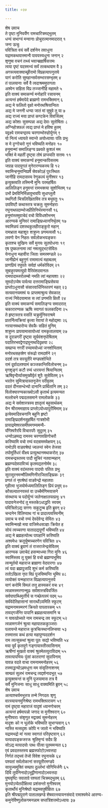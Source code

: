 ```yaml
---
title: ०३७

---
```

शेष उवाच  
ते पृष्टा मुनिवर्येण रामचारित्रमद्भुतम्  
धन्यं सभाग्यं मन्वानाः प्रोचुरात्मानमादरात् १  
जना ऊचुः  
पवित्रिता वयं सर्वे दर्शनेन तवाधुना  
यद्रामकथयास्मान्वै पावयस्यधुना जनान् २  
शृणुष्व वचनं तथ्यं भवान्ब्रह्मर्षिसत्तमः  
त्वया पृष्टं यदस्मभ्यं सर्वं तत्कथयाम वै ३  
अगस्त्यवाक्याच्छ्रीरामो विप्रहत्यापनुत्तये  
यागं करोति सुमहान्सर्वसम्भारसम्भृतम् ४  
तं पालयानाः सर्वे वै त्वदाश्रममुपागताः  
अश्वेन सहिता विप्र तज्जानीहि महामते ५  
इति वाक्यं समाकर्ण्य मनोहारि रसायनम्  
अत्यन्तं हर्षमापेदे ब्राह्मणो रामभक्तिमान् ६  
अद्य मे फलितो वृक्षो मनोरथश्रियान्वितः  
अद्य मे जननी धन्या जातं मां सुषुवे तु या ७  
अद्य राज्यं मया प्राप्तं कण्टकेन विवर्जितम्  
अद्य कोशाः सुसम्पन्ना अद्य देवाः सुतोषिताः ८  
अग्निहोत्रफलं त्वद्य प्राप्तं मे हविषा हुतम्  
यद्द्रक्ष्ये रामचन्द्रस्य चरणाम्भोरुहोर्युगम् ९  
यो नित्यं ध्यायते स्वान्ते अयोध्यायाः पतिः प्रभुः  
स मे दृग्गोचरो नूनं भविष्यति मनोहरः १०  
हनूमान्मां समालिङ्ग्य प्रक्ष्यते कुशलं मम  
भक्तिं मे महतीं दृष्ट्वा तोषं प्राप्स्यति सत्तमः ११  
इति वाक्यं समाकर्ण्य हनूमान्कपिसत्तमः  
जग्राह पादयुगलं मुनेरारण्यकस्य हि १२  
स्वामिन्हनूमान्विप्रर्षे सेवकोऽहं पुरःस्थितः  
जानीहि रामदासस्य रेणुकल्पं मुनीश्वर १३  
इत्युक्तवति तस्मिन्वै मुनिः परमहर्षितः  
आलिलिङ्ग हनूमन्तं रामभक्त्या सुशोभितम् १४  
उभौ प्रेमविनिर्भिन्नावुभावपि सुधाप्लुतौ  
स्थगितौ चित्रलिखिताविव तत्र बभूवतुः १५  
उपविष्टौ कथास्तत्र चक्रतुः सुमनोहराः  
रघुनाथपदाम्भोजप्रीतिनिर्भरमानसौ १६  
हनूमांस्तमुवाचेदं वचो विविधशोभनम्  
आरण्यकं मुनिवरं रामाङ्घ्रिध्याननिर्भृतम् १७  
स्वामिन्नयं दशरथकुलहीराङ्कुरो महान्  
रामभ्राता महाशूरः शत्रुघ्नः प्रणमत्यसौ १८  
लवणो येन निहतः सर्वलोकभयङ्करः  
कृताश्च सुखिनः सर्वे मुनयः सुतपोधनाः १९  
एष पुष्कलनामा त्वां नमत्युद्भटसेवितः  
येनाधुना महावीरा जिताः समरमण्डले २०  
जानीह्येनं बहुगुणं रामामात्यं महाबलम्  
प्राणप्रियं रघुपतेः सर्वज्ञं धर्मकोविदम् २१  
सुबाहुरयमत्युग्रो वैरिवंशदवानलः  
रामपादाब्जरोलम्बो नमति त्वां महायशाः २२  
सुमदोऽप्येष पार्वत्या दत्तरामाङ्घ्रिसेवया  
प्राप्तोऽधुनासौ संसारवार्धिनिस्तरणं महत् २३  
सत्यवानयमश्वं यः प्राप्तमाश्रुत्य सेवकात्  
राज्यं निवेदयामास स त्वां प्रणमति क्षितौ २४  
इति वाक्यं समाकर्ण्य समालिङ्ग्य समादरात्  
चकारारण्यक ऋषिः स्वागतं फलकादिना २५  
ते हृष्टास्तत्र वसतिं चक्रुर्मुनिवराश्रमे  
प्रातर्नित्यक्रियां कृत्वा रेवायां ते महोद्यमाः २६  
नरयानमथारोप्य सेवकैः सहितं मुनिम्  
शत्रुघ्नः प्रापयामासायोध्यां रामकृतालयाम् २७  
स दूरान्नगरीं दृष्ट्वा सूर्यवंशनृपोषिताम्  
पदातिरभवद्वेगाद्रघुनाथदिदृक्षया २८  
सम्प्राप्य नगरीं रम्यामयोध्यां जनशोभिताम्  
मनोरथसहस्रेण संरूढो रामदर्शने २९  
ददर्श तत्र सरयूतीरे मण्डपशोभिते  
रामं दूर्वादलश्यामं कञ्जकान्तिविलोचनम् ३०  
मृगशृङ्गं कटौ रम्यं धारयन्तं श्रियान्वितम्  
ऋषिवृन्दैर्व्यासमुख्यैर्वृतं शूरैः सुसेवितम् ३१  
भरतेन सुमित्रायास्तनूजेन परीवृतम्  
ददतं दीनसन्धेभ्यो दानानि प्रार्थितानि तम् ३२  
विलोक्यारण्यकाख्योऽसौ कृतार्थ इत्यमन्यत  
मल्लोचने पद्मदलसमाने रामलोकके ३३  
अद्य मे सर्वशास्त्रस्य ज्ञातृत्वं बहुसार्थकम्  
येन श्रीराममाज्ञाय प्राप्तोऽयोध्यापुरीमिमाम् ३४  
इत्येवमादिवचनानि बहूनि हृष्टो  
रामाङ्घ्रिदर्शनसुहर्षित गात्रशोभी  
प्रायाद्रमेश्वरसमीपमगम्यमन्यै-  
र्योगेश्वरैरपि विचारपरैः सुदूरम् ३५  
धन्योऽहमद्य रामस्य चरणावक्षिगोचरौ  
करिष्यामि वचो रम्यं वदन्राममवेक्षयन् ३६  
रामोऽपि वाडवश्रेष्ठं ज्वलन्तं स्वेन तेजसा  
तपोमूर्तिधरं वीक्ष्य प्रत्युत्थानमथाकरोत् ३७  
रामचन्द्रस्तस्य पादौ सुचिरं नतवान्महान्  
ब्रह्मण्यदेवपावित्र्यं कृतमद्यतनोर्मम ३८  
इति वाक्यं वदंस्तस्य पादयोः पतितः प्रभुः  
सुरासुरनमन्मौलिमणिनीराजिताङ्घ्रिकः ३९  
प्रणतं तं नृपश्रेष्ठं वाडवेन्द्रो महातपाः  
गृहीत्वा भुजयोर्मध्यमालिलिङ्ग प्रियं प्रभुम् ४०  
कौसल्यातनयस्तं वा उच्चैर्मणिमयासने  
संस्थाप्य च पदोर्युग्मं जलेनाक्षालयत्प्रभुः ४१  
पादावनेजनोदं तु मस्तकेऽधाद्धरिः स्वयम्  
पवित्रितोऽद्य सगणः सकुटुम्ब इति ब्रुवन् ४२  
चन्दनेन विलिप्याथ गां च प्रादात्पयस्विनीम्  
उवाच च वचो रम्यं देवदेवेन्द्र सेवितः ४३  
स्वामिन्मखो मया वाजिमेधसञ्ज्ञः क्रियेत ह  
सोयं त्वच्चरणा यातादद्यपूर्णो भविष्यति ४४  
अद्य मे ब्रह्महत्योत्थ पापहानिं करिष्यति  
अश्वमेधः क्रतुर्युष्मच्चरणेन पवित्रितः ४५  
इति वाक्यं ब्रुवाणं तं राजराजेन्द्रसेवितम्  
आरण्यक उवाचेदं हसन्माध्व्या गिरा मुनिः ४६  
स्वामिंस्तव तु युक्तं हि वचो ब्रह्मण्यभूमिप  
त्वन्मूर्तयो महाराज ब्राह्मणा वेदपारगाः ४७  
त्वं यदा ब्रह्मपूजादि शुभं कर्म करिष्यसि  
ततोऽखिला नृपा विप्रं पूजयिष्यन्ति भूमिप ४८  
त्वयोक्तं यन्महाराज विप्रहत्यापनुत्तये  
यागं करोमि विमलं तत्तु हास्यकरं वचः ४९  
त्वन्नामस्मरणान्मूढः सर्वशास्त्रविवर्जितः  
सर्वपापाब्धिमुत्तीर्य स गच्छेत्परमं पदम् ५०  
सर्ववेदेतिहासानां सारार्थोऽयमिति स्फुटम्  
यद्रामनामस्मरणं क्रियते पापतारकम् ५१  
तावद्गर्जन्ति पापानि ब्रह्महत्यासमानि च  
न यावत्प्रोच्यते नाम रामचन्द्र तव स्फुटम् ५२  
त्वन्नामगर्जनं श्रुत्वा महापातककुञ्जराः  
पलायन्ते महाराज कुत्रचित्स्थानलिप्सया ५३  
तस्मात्तव कथं हत्या महापुण्यददर्शन  
राम त्वत्सुकथां श्रुत्वा पूतः सद्यो भविष्यति ५४  
मया पूर्वं कृतयुगे गङ्गायास्तीरवासिनाम्  
ऋषीणां मुखतो वाक्यं श्रुतमेतत्पुराविदाम् ५५  
तावत्पापभियः पुंसां कातराणां सुपापिनाम्  
यावन्न वदते वाचा रामनाममनोहरम् ५६  
तस्माद्धन्योऽहमधुना मम संसृतिनाशनम्  
साम्प्रतं सुलभं रामचन्द्र त्वद्दर्शनादभूत् ५७  
इत्युक्तवन्तं स मुनिं पूजयामास तत्र वै  
सर्वे मुनिजनाः साधु साधु वाक्यमिति ब्रुवन् ५८  
शेष उवाच  
अत्याश्चर्यमभूत्तत्र तन्मे निगदतः शृणु  
वात्स्यायनमुनिश्रेष्ठ रामभक्तिपरायण ५९  
रामं दृष्ट्वा महाराजं यादृशं ध्यानगोचरम्  
अत्यन्तं हर्षमापन्नो जगाद स मुनीश्वरान् ६०  
मुनीश्वराः संशृणुत मद्वाक्यं सुमनोहरम्  
मादृशः को न भूलोके भविष्यति सुभाग्यवान् ६१  
नास्ति मत्सदृशः कोपि न जातो न भविष्यति  
यद्रामभद्रो मां नत्वा स्वागतं परिपृष्टवान् ६२  
यत्पादपङ्कजरजः श्रुतिमृग्यं सदैव हि  
सोऽद्य मत्पादयोः पाथः पीत्वा पूतममन्यत ६३  
एवं प्रवदतस्तस्य ब्रह्मस्फोटोऽभवत्तदा  
निर्गतं तद्भवं तेजो विवेश रघुनायके ६४  
पश्यतां सर्वलोकानां सरयूतीरमण्डपे  
सायुज्यमुक्तिं सम्प्राप दुर्ल्लभां योगिभिर्जनैः ६५  
दिवि तूर्यनिनादोऽभूद्वीणानादोऽभवत्तदा  
पुष्पवृष्टिः पपाताग्रे पश्यतां चित्रमद्भुतम् ६६  
मुनयोऽप्येतदीक्षित्वा प्रशंसन्तो मुनीश्वरम्  
कृतार्थोयं मुनिश्रेष्ठो यद्रामवपुषीक्षितः ६७  
इति श्रीपद्मपुराणे पातालखण्डे शेषवात्स्यायनसंवादे रामाश्वमेधे आरण्य-  
कमुनेर्विष्णुलोकगमनन्नाम सप्तत्रिंशत्तमोऽध्यायः ३७